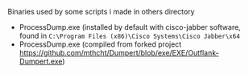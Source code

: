 Binaries used by some scripts i made in others directory 

- ProcessDump.exe (installed by default with cisco-jabber software, found in  `C:\Program Files (x86)\Cisco Systems\Cisco Jabber\x64`
- ProcessDump.exe (compiled from forked project https://github.com/mthcht/Dumpert/blob/exe/EXE/Outflank-Dumpert.exe)
